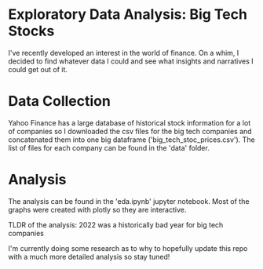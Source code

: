 # Exploratory Data Analysis: Big Tech Stocks
I've recently developed an interest in the world of finance. On a whim, I decided to find whatever data I could and see what insights and narratives I could get out of it. 

# Data Collection
Yahoo Finance has a large database of historical stock information for a lot of companies so I downloaded the csv files for the big tech companies and concatenated them into one big dataframe ('big_tech_stoc_prices.csv'). The list of files for each company can be found in the 'data' folder.

# Analysis
The analysis can be found in the 'eda.ipynb' jupyter notebook. Most of the graphs were created with plotly so they are interactive.

TLDR of the analysis:
2022 was a historically bad year for big tech companies


I'm currently doing some research as to why to hopefully update this repo with a much more detailed analysis so stay tuned!